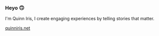 ### Heyo 🙃

I'm Quinn Iris, I create engaging experiences by telling stories that matter.

[quinniris.net](https://quinniris.net)
